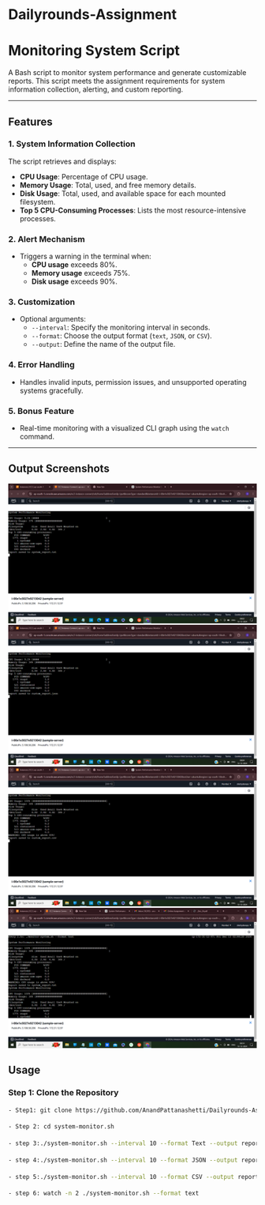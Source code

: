 # Dailyrounds-Assignment

# **Monitoring System Script**

A Bash script to monitor system performance and generate customizable reports. This script meets the assignment requirements for system information collection, alerting, and custom reporting.

---

## **Features**

### **1. System Information Collection**
The script retrieves and displays:
- **CPU Usage**: Percentage of CPU usage.
- **Memory Usage**: Total, used, and free memory details.
- **Disk Usage**: Total, used, and available space for each mounted filesystem.
- **Top 5 CPU-Consuming Processes**: Lists the most resource-intensive processes.

### **2. Alert Mechanism**
- Triggers a warning in the terminal when:
  - **CPU usage** exceeds 80%.
  - **Memory usage** exceeds 75%.
  - **Disk usage** exceeds 90%.

### **3. Customization**
- Optional arguments:
  - `--interval`: Specify the monitoring interval in seconds.
  - `--format`: Choose the output format (`text`, `JSON`, or `CSV`).
  - `--output`: Define the name of the output file.

### **4. Error Handling**
- Handles invalid inputs, permission issues, and unsupported operating systems gracefully.

### **5. Bonus Feature**
- Real-time monitoring with a visualized CLI graph using the `watch` command.

---
## Output Screenshots
![Output](https://github.com/AnandPattanashetti/Dailyrounds-Assignment/blob/main/Screenshot%20(751).png)
![output](https://github.com/AnandPattanashetti/Dailyrounds-Assignment/blob/main/Screenshot%20(752).png)
![output](https://github.com/AnandPattanashetti/Dailyrounds-Assignment/blob/main/Screenshot%20(753).png)
![output](https://github.com/AnandPattanashetti/Dailyrounds-Assignment/blob/main/Screenshot%20(758).png)

## **Usage**
### **Step 1: Clone the Repository**
```bash
- Step1: git clone https://github.com/AnandPattanashetti/Dailyrounds-Assignment.git

- Step 2: cd system-monitor.sh

- step 3:./system-monitor.sh --interval 10 --format Text --output report.txt

- step 4:./system-monitor.sh --interval 10 --format JSON --output report.json

- step 5:./system-monitor.sh --interval 10 --format CSV --output report.csv

- step 6: watch -n 2 ./system-monitor.sh --format text
